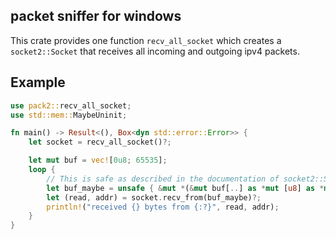 ## packet sniffer for windows

This crate provides one function `recv_all_socket` which creates a `socket2::Socket`
that receives all incoming and outgoing ipv4 packets.

## Example

```rust
use pack2::recv_all_socket;
use std::mem::MaybeUninit;

fn main() -> Result<(), Box<dyn std::error::Error>> {
    let socket = recv_all_socket()?;

    let mut buf = vec![0u8; 65535];
    loop {
        // This is safe as described in the documentation of socket2::Socket::recv_from
        let buf_maybe = unsafe { &mut *(&mut buf[..] as *mut [u8] as *mut [MaybeUninit<u8>]) };
        let (read, addr) = socket.recv_from(buf_maybe)?;
        println!("received {} bytes from {:?}", read, addr);
    }
}
```
